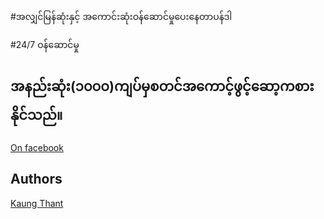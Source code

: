 #အလျှင်မြန်ဆုံးနှင့် အကောင်းဆုံးဝန်ဆောင်မှုပေးနေတာပန်ဒါ

#24/7 ဝန်ဆောင်မှု

## အနည်းဆုံး(၁၀၀၀)ကျပ်မှစတင်အကောင့်ဖွင့်ဆော့ကစားနိုင်သည်။

[On facebook](https://www.facebook.com/profile.php?id=100088455356258)

## Authors

[Kaung Thant](https://github.com/kaungthantswe)
